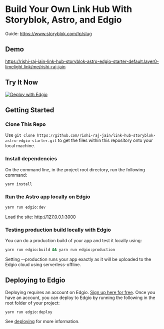 # Build Your Own Link Hub With Storyblok, Astro, and Edgio

Guide: https://www.storyblok.com/tp/slug

## Demo

https://rishi-raj-jain-link-hub-storyblok-astro-edgio-starter-default.layer0-limelight.link/me/rishi-raj-jain

## Try It Now

[![Deploy with Edgio](https://docs.edg.io/button.svg)](https://app.layer0.co/deploy?repo=https://github.com/rishi-raj-jain/link-hub-storyblok-astro-edgio-starter)

## Getting Started

### Clone This Repo

Use `git clone https://github.com/rishi-raj-jain/link-hub-storyblok-astro-edgio-starter.git` to get the files within this repository onto your local machine.

### Install dependencies

On the command line, in the project root directory, run the following command:

```bash
yarn install
```

### Run the Astro app locally on Edgio

```bash
yarn run edgio:dev
```

Load the site: http://127.0.0.1:3000

### Testing production build locally with Edgio

You can do a production build of your app and test it locally using:

```bash
yarn run edgio:build && yarn run edgio:production
```

Setting --production runs your app exactly as it will be uploaded to the Edgio cloud using serverless-offline.

## Deploying to Edgio

Deploying requires an account on Edgio. [Sign up here for free](https://app.layer0.co/signup). Once you have an account, you can deploy to Edgio by running the following in the root folder of your project:

```bash
yarn run edgio:deploy
```

See [deploying](https://docs.edg.io/guides/deploying) for more information.
